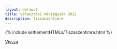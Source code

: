 ```yaml
---
layout: default
title: Választási névjegyzék 2022
description: Tiszaszentimre
---
```


{% include settlementHTMLs/Tiszaszentimre.html %}

[Vissza](../)